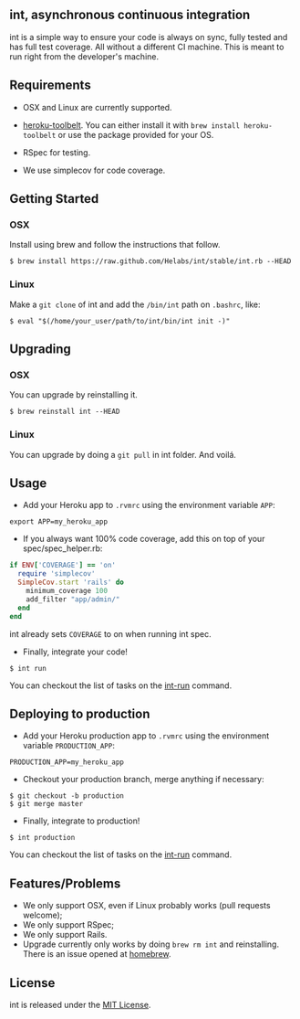 ## int, asynchronous continuous integration

int is a simple way to ensure your code is always on sync, fully tested
and has full test coverage. All without a different CI machine. This is
meant to run right from the developer's machine.

## Requirements

* OSX and Linux are currently supported.

* [heroku-toolbelt](https://toolbelt.heroku.com/). You can either
install it with `brew install heroku-toolbelt` or use the package
provided for your OS.

* RSpec for testing.

* We use simplecov for code coverage.

## Getting Started

### OSX

Install using brew and follow the instructions that follow.

```
$ brew install https://raw.github.com/Helabs/int/stable/int.rb --HEAD
```


### Linux

Make a `git clone` of int and add the `/bin/int` path on `.bashrc`, like:
```
$ eval "$(/home/your_user/path/to/int/bin/int init -)"
```

## Upgrading
### OSX
You can upgrade by reinstalling it.

```shell
$ brew reinstall int --HEAD
```
### Linux

You can upgrade by doing a `git pull` in int folder. And voilá.

## Usage

* Add your Heroku app to `.rvmrc` using the environment variable `APP`:

```
export APP=my_heroku_app
```

* If you always want 100% code coverage, add this on
   top of your spec/spec_helper.rb:

```ruby
if ENV['COVERAGE'] == 'on'
  require 'simplecov'
  SimpleCov.start 'rails' do
    minimum_coverage 100
    add_filter "app/admin/"
  end
end
```

int already sets `COVERAGE` to on when running int spec.

* Finally, integrate your code!

```shell
$ int run
```

You can checkout the list of tasks on the [int-run](libexec/int-run) command.

## Deploying to production

* Add your Heroku production app to `.rvmrc` using the environment variable `PRODUCTION_APP`:

```
PRODUCTION_APP=my_heroku_app
```

* Checkout your production branch, merge anything if necessary:

```shell
$ git checkout -b production
$ git merge master
```

* Finally, integrate to production!

```shell
$ int production
```

You can checkout the list of tasks on the [int-run](libexec/int-production) command.

## Features/Problems

* We only support OSX, even if Linux probably works (pull requests
  welcome);
* We only support RSpec;
* We only support Rails.
* Upgrade currently only works by doing `brew rm int` and reinstalling.
  There is an issue opened at [homebrew](https://github.com/mxcl/homebrew/issues/13197).

## License

int is released under the [MIT License](http://www.opensource.org/licenses/MIT).

